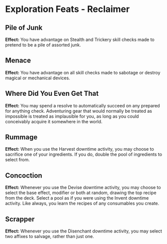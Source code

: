 # Exploration Feats - Reclaimer

## Pile of Junk

**Effect:** You have advantage on Stealth and Trickery skill checks made to pretend to be a pile of assorted junk.

## Menace

**Effect:** You have advantage on all skill checks made to sabotage or destroy magical or mechanical devices.

## Where Did You Even Get That

**Effect:** You may spend a resolve to automatically succeed on any prepared for anything check. Adventuring gear that would normally be treated as impossible is treated as implausible for you, as long as you could conceivably acquire it somewhere in the world.

## Rummage

**Effect:** When you use the Harvest downtime activity, you may choose to sacrifice one of your ingredients. If you do, double the pool of ingredients to select from.

## Concoction

**Effect:** Whenever you use the Devise downtime activity, you may choose to select the base effect, modifier or both at random, drawing the top recipe from the deck. Select a pool as if you were using the Invent downtime activity. Like always, you learn the recipes of any consumables you create.

## Scrapper

**Effect:** Whenever you use the Disenchant downtime activity, you may select two affixes to salvage, rather than just one.
